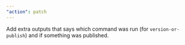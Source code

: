 ```yaml
---
"action": patch
---
```


Add extra outputs that says which command was run (for `version-or-publish`) and if something was published.
